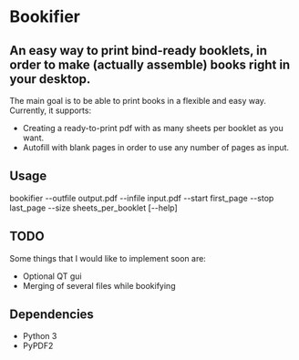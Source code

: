 Bookifier
==========
An easy way to print bind-ready booklets, in order to make (actually assemble) books right in your desktop.
------------------------------------------------------------------------------------------------------------
The main goal is to be able to print books in a flexible and easy way. Currently, it supports:

- Creating a ready-to-print pdf with as many sheets per booklet as you want.
- Autofill with blank pages in order to use any number of pages as input.

Usage
-----
bookifier --outfile output.pdf --infile input.pdf --start first_page --stop last_page --size sheets_per_booklet [--help]

TODO
----
Some things that I would like to implement soon are:
- Optional QT gui
- Merging of several files while bookifying

Dependencies
------------
- Python 3
- PyPDF2
